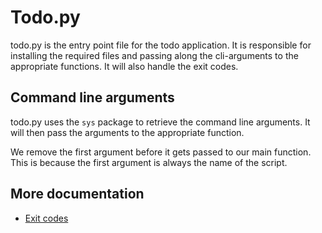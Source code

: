 # Todo.py

todo.py is the entry point file for the todo application. It is responsible for installing the required files and passing along the cli-arguments to the appropriate functions. It will also handle the exit codes.

## Command line arguments

todo.py uses the `sys` package to retrieve the command line arguments. It will then pass the arguments to the appropriate function.

We remove the first argument before it gets passed to our main function. This is because the first argument is always the name of the script.

## More documentation

* [Exit codes](../misc/exit_codes.md)

